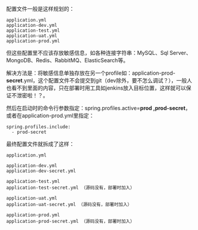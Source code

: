 配置文件一般是这样规划的：
```
application.yml
application-dev.yml
application-test.yml
application-uat.yml
application-prod.yml
```

但这些配置里不应该存放敏感信息，如各种连接字符串：MySQL、Sql Server、MongoDB、Redis、RabbitMQ、ElasticSearch等。

解决方法是：将敏感信息单独存放在另一个profile如：application-prod-**secret**.yml，这个配置文件不会提交到git（dev除外，要不怎么调试？），一般人也看不到里面的内容，只在部署时用工具如jenkins放入目标位置，这样就可以保证不泄密啦！？。

然后在启动时的命令行参数指定：spring.profiles.active=**prod ,prod-secret**，或者在application-prod.yml里指定：
```
spring.profiles.include:
  - prod-secret
```

最终配置文件就拆成了这样：

```
application.yml

application-dev.yml
application-dev-secret.yml

application-test.yml
application-test-secret.yml （源码没有，部署时加入）

application-uat.yml
application-uat-secret.yml （源码没有，部署时加入）

application-prod.yml
application-prod-secret.yml （源码没有，部署时加入）
```



